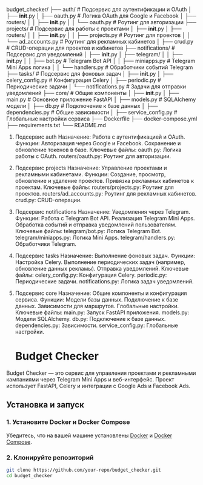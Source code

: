 budget_checker/
├── auth/                      # Подсервис для аутентификации и OAuth
│   ├── __init__.py
│   ├── oauth.py               # Логика OAuth для Google и Facebook
│   ├── routers/
│   │   ├── __init__.py
│   │   └── oauth.py           # Роутинг для авторизации
├── projects/                  # Подсервис для работы с проектами
│   ├── __init__.py
│   ├── routers/
│   │   ├── __init__.py
│   │   ├── projects.py        # Роутинг для проектов
│   │   └── ad_accounts.py     # Роутинг для рекламных кабинетов
│   ├── crud.py                # CRUD-операции для проектов и кабинетов
├── notifications/             # Подсервис для уведомлений
│   ├── __init__.py
│   ├── telegram/
│   │   ├── __init__.py
│   │   ├── bot.py             # Telegram Bot API
│   │   ├── miniapps.py        # Telegram Mini Apps логика
│   │   └── handlers.py        # Обработчики событий Telegram
├── tasks/                     # Подсервис для фоновых задач
│   ├── __init__.py
│   ├── celery_config.py       # Конфигурация Celery
│   ├── periodic.py            # Периодические задачи
│   └── notifications.py       # Задачи для отправки уведомлений
├── core/                      # Общие компоненты
│   ├── __init__.py
│   ├── main.py                # Основное приложение FastAPI
│   ├── models.py              # SQLAlchemy модели
│   ├── db.py                  # Подключение к базе данных
│   ├── dependencies.py        # Общие зависимости
│   ├── service_config.py      # Глобальные настройки сервиса
├── Dockerfile
├── docker-compose.yml
├── requirements.txt
└── README.md


1. Подсервис auth
    Назначение: Работа с аутентификацией и OAuth.
    Функции:
    Авторизация через Google и Facebook.
    Сохранение и обновление токенов в базе.
    Ключевые файлы:
    oauth.py: Логика работы с OAuth.
    routers/oauth.py: Роутинг для авторизации.
2. Подсервис projects
    Назначение: Управление проектами и рекламными кабинетами.
    Функции:
    Создание, просмотр, обновление и удаление проектов.
    Привязка рекламных кабинетов к проектам.
    Ключевые файлы:
    routers/projects.py: Роутинг для проектов.
    routers/ad_accounts.py: Роутинг для рекламных кабинетов.
    crud.py: CRUD-операции.
3. Подсервис notifications
    Назначение: Уведомления через Telegram.
    Функции:
    Работа с Telegram Bot API.
    Реализация Telegram Mini Apps.
    Обработка событий и отправка уведомлений пользователям.
    Ключевые файлы:
    telegram/bot.py: Логика Telegram Bot.
    telegram/miniapps.py: Логика Mini Apps.
    telegram/handlers.py: Обработчики Telegram.
4. Подсервис tasks
    Назначение: Выполнение фоновых задач.
    Функции:
    Настройка Celery.
    Выполнение периодических задач (например, обновление данных рекламы).
    Отправка уведомлений.
    Ключевые файлы:
    celery_config.py: Конфигурация Celery.
    periodic.py: Периодические задачи.
    notifications.py: Логика задач уведомлений.
5. Подсервис core
    Назначение: Общие компоненты и конфигурация сервиса.
    Функции:
    Модели базы данных.
    Подключение к базе данных.
    Зависимости для маршрутов.
    Глобальные настройки.
    Ключевые файлы:
    main.py: Запуск FastAPI приложения.
    models.py: Модели SQLAlchemy.
    db.py: Подключение к базе данных.
    dependencies.py: Зависимости.
    service_config.py: Глобальные настройки.





    # Budget Checker

Budget Checker — это сервис для управления проектами и рекламными кампаниями через Telegram Mini Apps и веб-интерфейс. Проект использует FastAPI, Celery и интеграции с Google Ads и Facebook Ads.

## Установка и запуск

### 1. Установите Docker и Docker Compose
Убедитесь, что на вашей машине установлены [Docker](https://www.docker.com/) и [Docker Compose](https://docs.docker.com/compose/).

### 2. Клонируйте репозиторий
```bash
git clone https://github.com/your-repo/budget_checker.git
cd budget_checker